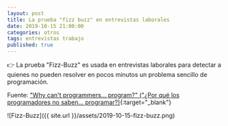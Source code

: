 ```yaml
---
layout: post
title: La prueba "fizz buzz" en entrevistas laborales
date: 2019-10-15 21:00:00
categories: otros
tags: entrevistas trabajo
published: true
---
```


👉 La prueba "Fizz-Buzz" es usada en entrevistas laborales para detectar a quienes no pueden resolver en pocos minutos un problema sencillo de programación.

Fuente: ["Why can't programmers... program?" ("¿Por qué los programadores no saben... programar?)](https://blog.codinghorror.com/why-cant-programmers-program/){:target="_blank"}


![Fizz-Buzz]({{ site.url }}/assets/2019-10-15-fizz-buzz.png)
